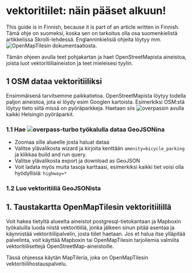 # vektoritiilet: näin pääset alkuun!

This guide is in Finnish, because it is part of an article written in Finnish.
Tämä ohje on suomeksi, koska sen on tarkoitus olla osa suomenkielistä artikkelissa Skrolli-lehdessä. Englanninkielisiä ohjeita löytyy mm. ![OpenMapTilesin](https://openmaptiles.org/docs/) dokumentaatiosta.


Tämän ohjeen avulla teet pohjakartan ja haet OpenStreetMapista aineistoa, joista luot vektoritiiliaineiston ja teet mieleisesi tyylin.

## 1 OSM dataa vektoritiiliksi
Ensimmäisenä tarvitsemme paikkatietoa. OpenStreetMapista löytyy todella paljon aineistoa, jota ei löydy esim Googlen kartoista. Esimerkiksi OSM:stä löytyy tieto siitä missä on pyöräparkkeja. Haetaan siis ![overpassin](http://overpass-turbo.eu/) avulla kaikki Helsingin pyöräparkit. 

### 1.1 Hae ![overpass-turbo työkalulla](http://overpass-turbo.eu/) dataa GeoJSONina

 - Zoomaa sille alueelle josta haluat dataa
 - Valitse ylävalikosta wizard ja kirjoita kenttään `amenity=bicycle_parking` ja klikkaa build and run query.
 - Valitse ylävalikosta export ja download  as GeoJSON
 - Voit ladata myös muita tasoja karttaasi, esimerkiksi kaikki tiet voisi olla hyödyllisiä: `highway=*`
 
 ### 1.2 Luo vektoritiiliä GeoJSONista


## 1. Taustakartta OpenMapTilesin vektoritiilillä
Voit hakea tietyltä alueelta aineistot postgresql-tietokantaan ja Mapboxin työkaluilla luoda niistä vektoritiiliä, jonka jälkeen sinun pitää asentaa ja käynnistää vektoritiilipalvelin, josta tiilet haetaan. Jos et halua itse ylläpitää palvelinta, voit käyttää Mapboxin tai OpenMapTilesin tarjoilemia valmiita vektoritiilisettejä OpenStreetMap-aineistoille.

Tässä ohjeessa käytän MapTileria, joka on OpenMapTilesin vektoritiilihostauspalvelu.

